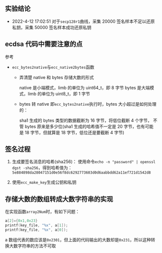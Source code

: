 ## 实验结论

- 2022-4-12 17:02:51
  对于`secp128r1`曲线，采集 20000 签名样本不足以还原私钥，采集 50000 签名样本成功还原私钥

## ecdsa 代码中需要注意的点

参考[](../util/readme.md)

- `ecc_bytes2native`与`ecc_native2bytes`函数

  - 弄清楚 native 和 bytes 存储大数的形式

    native 是小端模式，limb 的单位为 uint64_t，即 8 字节
    bytes 是大端模式，limb 的单位为 uint8_t，即 1 字节

  - bytes 转 native 即`ecc_bytes2native`执行时，bytes 大小超过是如何处理的：

    sha1 生成的 bytes 类型的数据截断为 16 字节，将低位截断 4 个字节，
    不管 bytes 原来是多少位(sha1 生成的哈希值不一定是 20 字节，也有可能是 18 字节，但就算是 18 字节，低位还是要截断 4 字节)

## 签名过程

1. 生成要签名消息的哈希(sha256)：
   使用命令`echo -n "password" | openssl dgst -sha256`，得到哈希值为：
   `5e884898da28047151d0e56f8dc6292773603d0d6aabbdd62a11ef721d1542d8`

2. 使用`ecc_make_key`生成公钥和私钥

## 存储大数的数组转成大数字符串的实现

在实现函数`array2Num`时，有如下问题：

```c
a[2]={0x1,0x23}
printf(key_file, "%x", a[1]);
printf(key_file, "%x", a[0]);
```

a 数组代表的数应该是`0x2301`，但上面的代码输出的大数却是`0x231`，所以这种转换大数字符串的方法不可取
